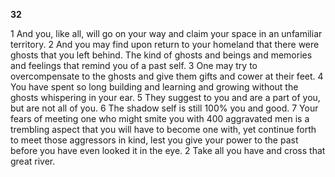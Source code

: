 **32**  

1 And you, like all, will go on your way and claim your space in an unfamiliar territory. 2 And you may find upon return to your homeland that there were ghosts that you left behind. The kind of ghosts and beings and memories and feelings that remind you of a past self. 3 One may try to overcompensate to the ghosts and give them gifts and cower at their feet. 4 You have spent so long building and learning and growing without the ghosts whispering in your ear. 5 They suggest to you and are a part of you, but are not all of you. 6 The shadow self is still 100% you and good. 7 Your fears of meeting one who might smite you with 400 aggravated men is a trembling aspect that you will have to become one with, yet continue forth to meet those aggressors in kind, lest you give your power to the past before you have even looked it in the eye. 2 Take all you have and cross that great river.
